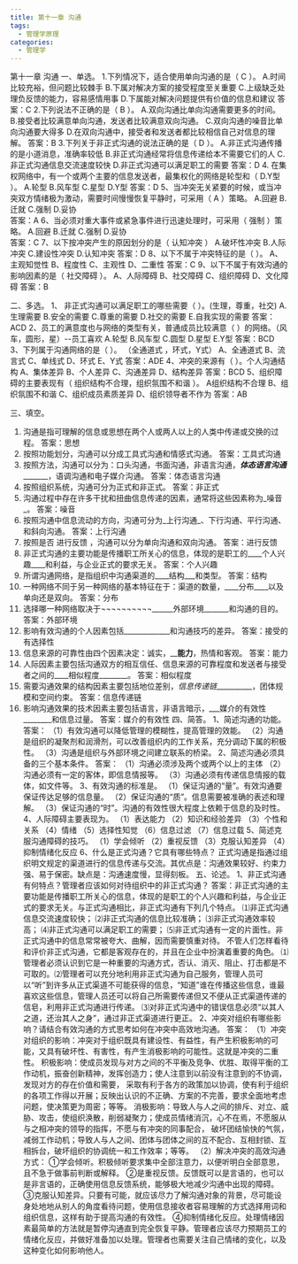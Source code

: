 ```yaml
---
title: 第十一章 沟通
tags:
  - 管理学原理
categories:
  - 管理学
---
```


第十一章 沟通
一、单选。
1.下列情况下，适合使用单向沟通的是（  C   ）。 
A.时间比较充裕，但问题比较棘手
B.下属对解决方案的接受程度至关重要
C.上级缺乏处理负反馈的能力，容易感情用事
D.下属能对解决问题提供有价值的信息和建议
答案：C
2.下列说法不正确的是（  B   ）。
A.双向沟通比单向沟通需要更多的时间。
B.接受者比较满意单向沟通，发送者比较满意双向沟通。
C.双向沟通的噪音比单向沟通要大得多
D.在双向沟通中，接受者和发送者都比较相信自己对信息的理解。
答案：B
3.下列关于非正式沟通的说法正确的是（  D    ）。
A.非正式沟通传播的是小道消息，准确率较低
B.非正式沟通经常将信息传递给本不需要它们的人
C.非正式沟通信息交流速度较快
D.非正式沟通可以满足职工的需要
答案：D
4. 在集权网络中，有一个或两个主要的信息发送者，最集权化的网络是轮型和（ D.Y型   ）。
A.轮型    B.风车型          C.星型       D.Y型
答案：D
5、当冲突无关紧要的时候，或当冲突双方情绪极为激动，需要时间慢慢恢复平静时，可采用（ A   ）策略。
A.回避    B.迁就    C.强制       D.妥协      
答案：A
6、当必须对重大事件或紧急事件进行迅速处理时，可采用（  强制   ）策略。
A.回避    B.迁就     C.强制       D.妥协    
答案：C
7、以下按冲突产生的原因划分的是（ 认知冲突   ）
A.破坏性冲突
B.人际冲突
C.建设性冲突
D.认知冲突
答案：D
8、以下不属于冲突特征的是（     ）。
A、主观知觉性
B、程度性
C、主观性
D、二重性
答案：C
9、以下不属于有效沟通的影响因素的是（   社交障碍 ）。
A、人际障碍
B、社交障碍
C、组织障碍
D、文化障碍
答案：B

二、多选。
1、 非正式沟通可以满足职工的哪些需要（      ）。(生理，尊重，社交)
A.生理需要    B.安全的需要     C.尊重的需要      D.社交的需要    E.自我实现的需要
答案：ACD
2、员工的满意度也与网络的类型有关，普通成员比较满意（      ）的网络。（风车，圆形，星）--员工喜欢
A.轮型    B.风车型     C.圆型         D.星型       E.Y型
答案：BCD
3、下列属于沟通网络的是（    ）。    （全通道式 ，环式，Y式）
A、全通道式    B、流言式    C、单线式    D、环式    E、Y式
答案：ADE
4、冲突的来源有（     ）。个人沟通结构
A、集体差异
B、个人差异
C、沟通差异
D、结构差异
答案：BCD
5、组织障碍的主要表现有（   组织结构不合理，组织氛围不和谐   ）。
A组织结构不合理
B、组织氛围不和谐
C、组织成员素质差异
D、组织领导者不作为
答案：AB

三、填空。
1. 沟通是指可理解的信息或思想在两个人或两人以上的人类中传递或交换的过程。
答案：思想
2. 按照功能划分，沟通可以分成工具式沟通和情感式沟通。
答案：工具式沟通
3. 按照方法，沟通可以分为：口头沟通，书面沟通，非语言沟通，___体态语言沟通__________，语调沟通和电子媒介沟通。
答案：体态语言沟通
4. 按照组织系统，沟通可分为正式和非正式。
答案：非正式
5. 沟通过程中存在许多干扰和扭曲信息传递的因素，通常将这些因素称为_噪音_。
答案：噪音
6. 按照沟通中信息流动的方向，沟通可分为_上行沟通_、下行沟通、平行沟通、和斜向沟通。
答案：上行沟通
7. 按照是否    进行反馈      ，沟通可以分为单向沟通和双向沟通。
答案：进行反馈
8. 非正式沟通的主要功能是传播职工所关心的信息，体现的是职工的____个人兴趣____和利益，与企业正式的要求无关。
答案：个人兴趣
9. 所谓沟通网络，是指组织中沟通渠道的____结构___和类型。
答案：结构
10. 一种网络不同于另一种网络的基本特征在于：渠道的数量，____分布____以及单向还是双向。
答案：分布
11. 选择哪一种网络取决于¬¬¬¬¬¬¬¬¬¬______外部环境_______和沟通的目的。
答案：外部环境
12. 影响有效沟通的个人因素包括_____________和沟通技巧的差异。
答案：接受的有选择性
13. 信息来源的可靠性由四个因素决定：诚实，______能力____，热情和客观。
答案：能力
14. 人际因素主要包括沟通双方的相互信任、信息来源的可靠程度和发送者与接受者之间的____相似程度________。
答案：相似程度
15. 需要沟通效果的结构因素主要包括地位差别，_信息传递链___________，团体规模和空间约束。
答案：信息传递链
16. 影响沟通效果的技术因素主要包括语言，非语言暗示，___媒介的有效性________和信息过量。
答案：媒介的有效性
四、简答。
1、简述沟通的功能。
答案：
（1）有效沟通可以降低管理的模糊性，提高管理的效能。
（2）沟通是组织的凝聚剂和润滑剂，可以改善组织内的工作关系，充分调动下属的积极性。
（3）沟通是组织与外部环境之间建立联系的桥梁。
2、简述沟通必须具备的三个基本条件。
答案：
（1）沟通必须涉及两个或两个以上的主体
（2）沟通必须有一定的客体，即信息情报等。
（3）沟通必须有传递信息情报的载体，如文件等。
3、有效沟通的标准是。
（1）保证沟通的“量”。有效沟通要保证传达足够的信息量。
（2）保证沟通的“质”。信息需要被准确的表述和理解。
（3）保证沟通的“时”。沟通的有效性很大程度上依赖于信息的及时性。
4、人际障碍主要表现为。
（1）表达能力
（2）知识和经验差异
（3）个性和关系
（4）情绪
（5）选择性知觉
（6）信息过滤
（7）信息过载
5、简述克服沟通障碍的技巧。
（1）学会倾听
（2）重视反馈
（3）克服认知差异
（4）抑制情绪化反应
6、什么是正式沟通？它具有哪些特点？
正式沟通是指通过组织明文规定的渠道进行的信息传递与交流。其优点是：沟通效果较好、约束力强、易于保密。缺点是：沟通速度慢，显得刻板。
五、论述。
1、非正式沟通有何特点？管理者应该如何对待组织中的非正式沟通？
答案：非正式沟通的主要功能是传播职工所关心的信息，体现的是职工的个人兴趣和利益，与企业正式的要求无关。与正式沟通相比，非正式沟通有下列几个特点。
⑴非正式沟通信息交流速度较快；
⑵非正式沟通的信息比较准确；
⑶非正式沟通效率较高；
⑷非正式沟通可以满足职工的需要；
⑸非正式沟通有一定的片面性。非正式沟通中的信息常常被夸大、曲解，因而需要慎重对待。
不管人们怎样看待和评价非正式沟通，它都是客观存在的，并且在企业中扮演着重要的角色。
⑴管理者必须认识到它是一种重要的沟通方式，否认、消灭、阻止、打击都是不可取的。⑵管理者可以充分地利用非正式沟通为自己服务，管理人员可以“听”到许多从正式渠道不可能获得的信息，“知道”谁在传播这些信息，谁最喜欢这些信息，管理人员还可以将自己所需要传递但又不便从正式渠道传递的信皂，利用非正式沟通进行传递。
⑶对非正式沟通中的错误信息必须“以其人之道，还治其人之身”，通过非正式渠道进行更正。
2、冲突对组织有哪些影响？请结合有效沟通的方式思考如何在冲突中高效地沟通。
答案：
（1）冲突对组织的影响：冲突对于组织既具有建设性、有益性，有产生积极影响的可能，又具有破坏性、有害性，有产生消极影响的可能性。这就是冲突的二重性。
积极影响：使成员发现与对方之间的不平衡及竞争、优胜、取得平衡的工作动机，振奋创新精神，发挥创造力；使人注意到以前没有注意到的不协调，发现对方的存在价值和需要， 采取有利于各方的政策加以协调，使有利于组织的各项工作得以开展；反映出认识的不正确、方案的不完善，要求全面地考虑问题，使决策更为周密；等等。
消极影响：导致人与人之间的排斥、对立、威胁、攻击，使组织涣散，削弱凝聚力；使成员情绪消沉，心不在焉，不愿服从与之相冲突的领导的指挥，不愿与有冲突的同事配合， 破坏团结愉快的气氛，减弱工作动机；导致人与人之间、团体与团体之间的互不配合、互相封锁、互相拆台，破坏组织的协调统一和工作效率；等等。
（2）解决冲突的高效沟通方式：
①学会倾听。积极倾听要求集中全部注意力，以便听明白全部意思，且不急于做事前判断或解释。
②是重视反馈。反馈既可以是言语的，也可以是非言语的，正确使用信息反馈系统，能够极大地减少沟通中出现的障碍。
③克服认知差异。只要有可能，就应该尽力了解沟通对象的背景，尽可能设身处地地从别人的角度看待问题，使用信息接收者容易理解的方式选择用词和组织信息，这样有助于提高沟通的有效性。
④抑制情绪化反应。处理情绪因素最简单的方法就是暂停沟通直到完全恢复平静。管理者应该尽力预期员工的情绪化反应，并做好准备加以处理。管理者也需要关注自己情绪的变化，以及这种变化如何影响他人。


